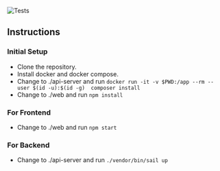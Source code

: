 ![Tests](https://github.com/tayzarmein/zay-wal/workflows/Tests/badge.svg?branch=master&event=push)

## Instructions

### Initial Setup

- Clone the repository.
- Install docker and docker compose.
- Change to ./api-server and run    `docker run -it -v $PWD:/app --rm --user $(id -u):$(id -g) 
  composer install`
- Change to ./web and run `npm install`

### For Frontend

- Change to ./web and run `npm start`

### For Backend

- Change to ./api-server and run `./vendor/bin/sail up`
